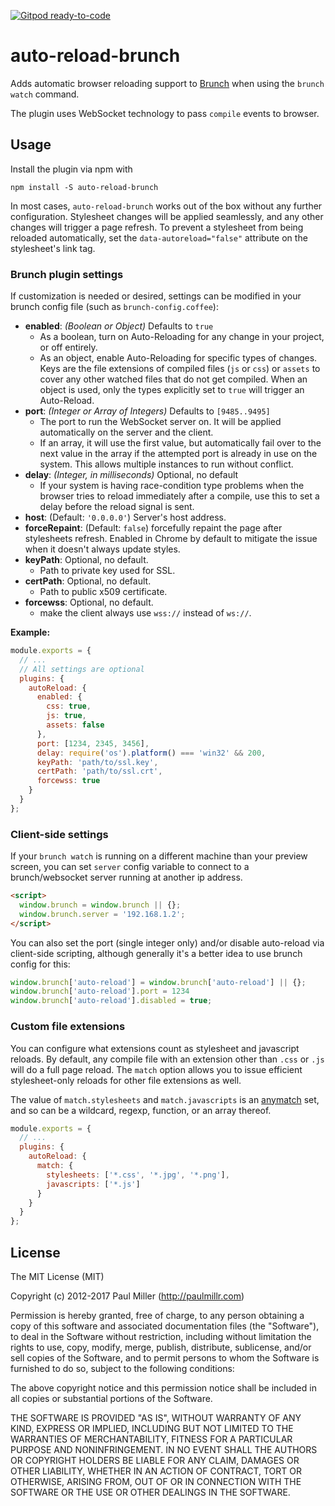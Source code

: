 [![Gitpod ready-to-code](https://img.shields.io/badge/Gitpod-ready--to--code-blue?logo=gitpod)](https://gitpod.io/#https://github.com/brunch/auto-reload-brunch)

# auto-reload-brunch

Adds automatic browser reloading support to [Brunch] when using the `brunch watch` command.

The plugin uses WebSocket technology to pass `compile` events to browser.

## Usage

Install the plugin via npm with

```
npm install -S auto-reload-brunch
```

In most cases, `auto-reload-brunch` works out of the box without any further configuration. Stylesheet changes will be applied seamlessly, and any other changes will trigger a page refresh. To prevent a stylesheet from being reloaded automatically, set the `data-autoreload="false"` attribute on the stylesheet's link tag.

### Brunch plugin settings

If customization is needed or desired, settings can be modified in your brunch config file (such as `brunch-config.coffee`):

* __enabled__: _(Boolean or Object)_ Defaults to `true`
  - As a boolean, turn on Auto-Reloading for any change in your project, or off entirely.
  - As an object, enable Auto-Reloading for specific types of changes. Keys are the file extensions of compiled files (`js` or `css`) or `assets` to cover any other watched files that do not get compiled. When an object is used, only the types explicitly set to `true` will trigger an Auto-Reload.
* __port__: _(Integer or Array of Integers)_ Defaults to `[9485..9495]`
  - The port to run the WebSocket server on. It will be applied automatically on the server and the client.
  - If an array, it will use the first value, but automatically fail over to the next value in the array if the attempted port is already in use on the system. This allows multiple instances to run without conflict.
* __delay__: _(Integer, in milliseconds)_ Optional, no default
  - If your system is having race-condition type problems when the browser tries to reload immediately after a compile, use this to set a delay before the reload signal is sent.
* __host__: (Default: `'0.0.0.0'`) Server's host address.
* __forceRepaint__: (Default: `false`) forcefully repaint the page after stylesheets refresh. Enabled in Chrome by default to mitigate the issue when it doesn't always update styles.
* __keyPath__: Optional, no default.
  - Path to private key used for SSL.
* __certPath__: Optional, no default.
  - Path to public x509 certificate.
* __forcewss__: Optional, no default.
  - make the client always use `wss://` instead of `ws://`.

**Example:**

```js
module.exports = {
  // ...
  // All settings are optional
  plugins: {
    autoReload: {
      enabled: {
        css: true,
        js: true,
        assets: false
      },
      port: [1234, 2345, 3456],
      delay: require('os').platform() === 'win32' && 200,
      keyPath: 'path/to/ssl.key',
      certPath: 'path/to/ssl.crt',
      forcewss: true
    }
  }
};
```

### Client-side settings

If your `brunch watch` is running on a different machine than your preview screen, you can set `server` config variable to connect to a brunch/websocket server running at another ip address.

```html
<script>
  window.brunch = window.brunch || {};
  window.brunch.server = '192.168.1.2';
</script>
```

You can also set the port (single integer only) and/or disable auto-reload via client-side scripting, although generally it's a better idea to use brunch config for this:

```js
window.brunch['auto-reload'] = window.brunch['auto-reload'] || {};
window.brunch['auto-reload'].port = 1234
window.brunch['auto-reload'].disabled = true;
```

### Custom file extensions

You can configure what extensions count as stylesheet and javascript reloads. By default, any compile file with an extension other than `.css` or `.js` will do a full page reload. The `match` option allows you to issue efficient stylesheet-only reloads for other file extensions as well.

The value of `match.stylesheets` and `match.javascripts` is an [anymatch] set, and so can be a wildcard, regexp, function, or an array thereof.

```js
module.exports = {
  // ...
  plugins: {
    autoReload: {
      match: {
        stylesheets: ['*.css', '*.jpg', '*.png'],
        javascripts: ['*.js']
      }
    }
  }
};
```

## License

The MIT License (MIT)

Copyright (c) 2012-2017 Paul Miller (http://paulmillr.com)

Permission is hereby granted, free of charge, to any person obtaining a copy
of this software and associated documentation files (the "Software"), to deal
in the Software without restriction, including without limitation the rights
to use, copy, modify, merge, publish, distribute, sublicense, and/or sell
copies of the Software, and to permit persons to whom the Software is
furnished to do so, subject to the following conditions:

The above copyright notice and this permission notice shall be included in
all copies or substantial portions of the Software.

THE SOFTWARE IS PROVIDED "AS IS", WITHOUT WARRANTY OF ANY KIND, EXPRESS OR
IMPLIED, INCLUDING BUT NOT LIMITED TO THE WARRANTIES OF MERCHANTABILITY,
FITNESS FOR A PARTICULAR PURPOSE AND NONINFRINGEMENT. IN NO EVENT SHALL THE
AUTHORS OR COPYRIGHT HOLDERS BE LIABLE FOR ANY CLAIM, DAMAGES OR OTHER
LIABILITY, WHETHER IN AN ACTION OF CONTRACT, TORT OR OTHERWISE, ARISING FROM,
OUT OF OR IN CONNECTION WITH THE SOFTWARE OR THE USE OR OTHER DEALINGS IN
THE SOFTWARE.

<!-- References -->

[brunch]: http://brunch.io
[anymatch]: https://www.npmjs.com/package/anymatch
